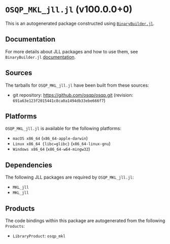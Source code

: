 # `OSQP_MKL_jll.jl` (v100.0.0+0)

This is an autogenerated package constructed using [`BinaryBuilder.jl`](https://github.com/JuliaPackaging/BinaryBuilder.jl).

## Documentation

For more details about JLL packages and how to use them, see `BinaryBuilder.jl` [documentation](https://docs.binarybuilder.org/stable/jll/).

## Sources

The tarballs for `OSQP_MKL_jll.jl` have been built from these sources:

* git repository: https://github.com/osqp/osqp.git (revision: `691a63e123f2015441c8ca0a1494db33ebe666f7`)

## Platforms

`OSQP_MKL_jll.jl` is available for the following platforms:

* `macOS x86_64` (`x86_64-apple-darwin`)
* `Linux x86_64 {libc=glibc}` (`x86_64-linux-gnu`)
* `Windows x86_64` (`x86_64-w64-mingw32`)

## Dependencies

The following JLL packages are required by `OSQP_MKL_jll.jl`:

* `MKL_jll`
* `MKL_jll`

## Products

The code bindings within this package are autogenerated from the following `Products`:

* `LibraryProduct`: `osqp_mkl`
